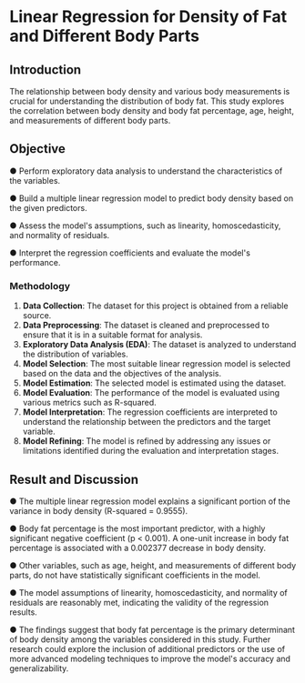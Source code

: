 # Linear Regression for Density of Fat and Different Body Parts

## Introduction

The relationship between body density and various body measurements is crucial for understanding the distribution of body fat. This study explores the correlation between body density and body fat percentage, age, height, and measurements of different body parts.

## Objective

●	Perform exploratory data analysis to understand the characteristics of the variables.

●	Build a multiple linear regression model to predict body density based on the given predictors.

●	Assess the model's assumptions, such as linearity, homoscedasticity, and normality of residuals.

●	Interpret the regression coefficients and evaluate the model's performance.



### Methodology

1. **Data Collection**: The dataset for this project is obtained from a reliable source.
2. **Data Preprocessing**: The dataset is cleaned and preprocessed to ensure that it is in a suitable format for analysis.
3. **Exploratory Data Analysis (EDA)**: The dataset is analyzed to understand the distribution of variables.
4. **Model Selection**: The most suitable linear regression model is selected based on the data and the objectives of the analysis.
5. **Model Estimation**: The selected model is estimated using the dataset.
6. **Model Evaluation**: The performance of the model is evaluated using various metrics such as R-squared.
7. **Model Interpretation**: The regression coefficients are interpreted to understand the relationship between the predictors and the target variable.
8. **Model Refining**: The model is refined by addressing any issues or limitations identified during the evaluation and interpretation stages.



## Result and Discussion

●	The multiple linear regression model explains a significant portion of the variance in body density (R-squared = 0.9555).

●	Body fat percentage is the most important predictor, with a highly significant negative coefficient (p < 0.001). A one-unit increase in body fat percentage is associated with a 0.002377 decrease in body density.

●	Other variables, such as age, height, and measurements of different body parts, do not have statistically significant coefficients in the model.

●	The model assumptions of linearity, homoscedasticity, and normality of residuals are reasonably met, indicating the validity of the regression results.

●	The findings suggest that body fat percentage is the primary determinant of body density among the variables considered in this study. Further research could explore the inclusion of additional predictors or the use of more advanced modeling techniques to improve the model's accuracy and generalizability.
